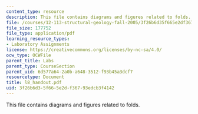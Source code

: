 ```yaml
---
content_type: resource
description: This file contains diagrams and figures related to folds.
file: /courses/12-113-structural-geology-fall-2005/3f26b6d35f665e2df36793edcb3f4142_l8_handout.pdf
file_size: 177752
file_type: application/pdf
learning_resource_types:
- Laboratory Assignments
license: https://creativecommons.org/licenses/by-nc-sa/4.0/
ocw_type: OCWFile
parent_title: Labs
parent_type: CourseSection
parent_uid: 6d577a64-2a0b-a648-3512-f93b45a3dcf7
resourcetype: Document
title: l8_handout.pdf
uid: 3f26b6d3-5f66-5e2d-f367-93edcb3f4142
---
```

This file contains diagrams and figures related to folds.
